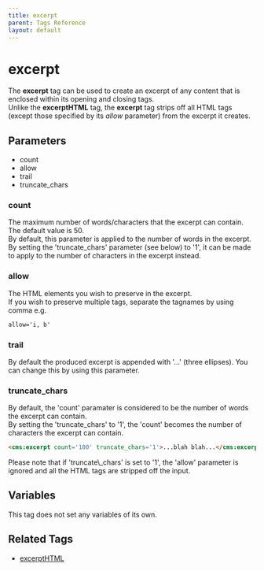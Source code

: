 ```yaml
---
title: excerpt
parent: Tags Reference
layout: default
---
```


# excerpt

The **excerpt** tag can be used to create an excerpt of any content that is enclosed within its opening and closing tags.<br/>
Unlike the **excerptHTML** tag, the **excerpt** tag strips off all HTML tags (except those specified by its _allow_ parameter) from the excerpt it creates.

## Parameters

* count
* allow
* trail
* truncate\_chars

### count

The maximum number of words/characters that the excerpt can contain. The default value is 50\.<br/>
By default, this parameter is applied to the number of words in the excerpt.<br/>
By setting the 'truncate\_chars' parameter (see below)  to '1', it can be made to apply to the number of characters in the excerpt instead.

### allow

The HTML elements you wish to preserve in the excerpt.<br/>
If you wish to preserve multiple tags, separate the tagnames by using comma e.g.

```html
allow='i, b'
```

### trail

By default the produced excerpt is appended with '...' (three ellipses). You can change this by using this parameter.

### truncate_chars

By default, the 'count' paramater is considered to be the number of words the excerpt can contain.<br/>
By setting the 'truncate\_chars' to '1', the 'count' becomes the number of characters the excerpt can contain.

```html
<cms:excerpt count='100' truncate_chars='1'>...blah blah...</cms:excerpt>
```

<p class="notice">Please note that if 'truncate\_chars' is set to '1', the 'allow' parameter is ignored and all the HTML tags are stripped off the input.</p>

## Variables

This tag does not set any variables of its own.

## Related Tags

* [excerptHTML](./excerpthtml.html)
